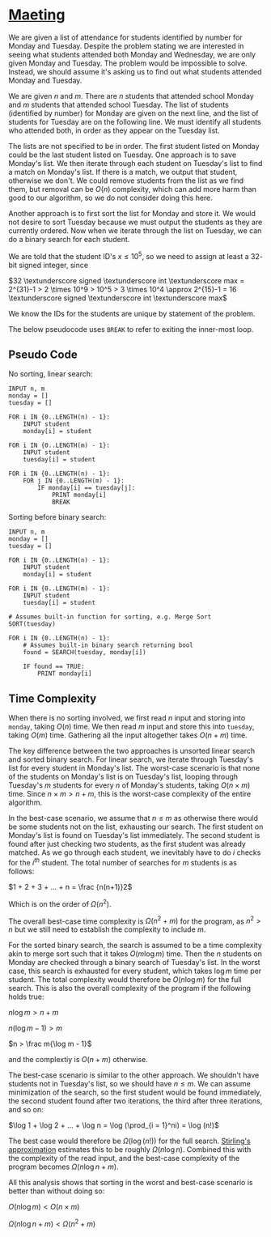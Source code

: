 # [Maeting](https://open.kattis.com/problems/maeting)

We are given a list of attendance for students identified by number for Monday and Tuesday. Despite the problem stating we are interested in seeing what students attended both Monday and Wednesday, we are only given Monday and Tuesday. The problem would be impossible to solve. Instead, we should assume it's asking us to find out what students attended Monday and Tuesday. 

We are given $n$ and $m$. There are $n$ students that attended school Monday and $m$ students that attended school Tuesday. The list of students (identified by number) for Monday are given on the next line, and the list of students for Tuesday are on the following line. We must identify all students who attended both, in order as they appear on the Tuesday list.

The lists are not specified to be in order. The first student listed on Monday could be the last student listed on Tuesday. One approach is to save Monday's list. We then iterate through each student on Tuesday's list to find a match on Monday's list. If there is a match, we output that student, otherwise we don't. We could remove students from the list as we find them, but removal can be $O(n)$ complexity, which can add more harm than good to our algorithm, so we do not consider doing this here.

Another approach is to first sort the list for Monday and store it. We would not desire to sort Tuesday because we must output the students as they are currently ordered. Now when we iterate through the list on Tuesday, we can do a binary search for each student.

We are told that the student ID's $x \leq 10^5$, so we need to assign at least a $32$-bit signed integer, since

$32 \textunderscore signed \textunderscore int \textunderscore max = 2^{31}-1 > 2 \times 10^9 > 10^5 > 3 \times 10^4 \approx 2^{15}-1 = 16 \textunderscore signed \textunderscore int \textunderscore max$

We know the IDs for the students are unique by statement of the problem.

The below pseudocode uses `BREAK` to refer to exiting the inner-most loop.

## Pseudo Code
No sorting, linear search:
```
INPUT n, m
monday = []
tuesday = []

FOR i IN {0..LENGTH(n) - 1}:
    INPUT student
    monday[i] = student

FOR i IN {0..LENGTH(m) - 1}:
    INPUT student
    tuesday[i] = student

FOR i IN {0..LENGTH(n) - 1}:
    FOR j IN {0..LENGTH(m) - 1}:
        IF monday[i] == tuesday[j]:
            PRINT monday[i] 
            BREAK
```
Sorting before binary search:
```
INPUT n, m
monday = []
tuesday = []

FOR i IN {0..LENGTH(n) - 1}:
    INPUT student
    monday[i] = student

FOR i IN {0..LENGTH(m) - 1}:
    INPUT student
    tuesday[i] = student

# Assumes built-in function for sorting, e.g. Merge Sort
SORT(tuesday)

FOR i IN {0..LENGTH(n) - 1}:
    # Assumes built-in binary search returning bool
    found = SEARCH(tuesday, monday[i])

    IF found == TRUE:
        PRINT monday[i]
```

## Time Complexity
When there is no sorting involved, we first read $n$ input and storing into `monday`, taking $O(n)$ time. We then read $m$ input and store this into `tuesday`, taking $O(m)$ time. Gathering all the input altogether takes $O(n + m)$ time.

The key difference between the two approaches is unsorted linear search and sorted binary search. For linear search, we iterate through Tuesday's list for every student in Monday's list. The worst-case scenario is that none of the students on Monday's list is on Tuesday's list, looping through Tuesday's $m$ students for every $n$ of Monday's students, taking $O(n \times m)$ time. Since $n \times m > n + m$, this is the worst-case complexity of the entire algorithm.

In the best-case scenario, we assume that $n \leq m$ as otherwise there would be some students not on the list, exhausting our search. The first student on Monday's list is found on Tuesday's list immediately. The second student is found after just checking two students, as the first student was already matched. As we go through each student, we inevitably have to do $i$ checks for the $i^{th}$ student. The total number of searches for $m$ students is as follows:

$1 + 2 + 3 + ... + n = \frac {n(n+1)}2$

Which is on the order of $\Omega(n^2)$.

The overall best-case time complexity is $\Omega(n^2 + m)$ for the program, as $n^2 > n$ but we still need to establish the complexity to include $m$.

For the sorted binary search, the search is assumed to be a time complexity akin to merge sort such that it takes $O(m \log m)$ time. Then the $n$ students on Monday are checked through a binary search of Tuesday's list. In the worst case, this search is exhausted for every student, which takes $\log m$ time per student. The total complexity would therefore be $O(n \log m)$ for the full search. This is also the overall complexity of the program if the following holds true:

$n \log m > n + m$

$n(\log m - 1) > m$

$n > \frac m{\log m - 1}$

and the complextiy is $O(n + m)$ otherwise.

The best-case scenario is similar to the other approach. We shouldn't have students not in Tuesday's list, so we should have $n \leq m$. We can assume minimization of the search, so the first student would be found immediately, the second student found after two iterations, the third after three iterations, and so on:

$\log 1 + \log 2 + ... + \log n = \log (\prod_{i = 1}^ni) = \log (n!)$

The best case would therefore be $\Omega(\log (n!))$ for the full search. [Stirling's approximation](https://en.wikipedia.org/wiki/Stirling%27s_approximation) estimates this to be roughly $\Omega(n \log n)$. Combined this with the complexity of the read input, and the best-case complexity of the program becomes $\Omega(n \log n + m)$.

All this analysis shows that sorting in the worst and best-case scenario is better than without doing so:

$O(n \log m) < O(n \times m)$

$\Omega(n \log n + m) < \Omega(n^2 + m)$
